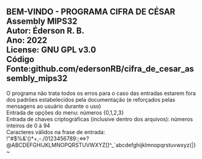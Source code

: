 BEM-VINDO - PROGRAMA CIFRA DE CÉSAR Assembly MIPS32<br>
Autor: Éderson R. B.<br>
Ano: 2022<br>
License: GNU GPL v3.0<br>
Código Fonte:github.com/edersonRB/cifra_de_cesar_assembly_mips32
---
O programa não trata todos os erros para o caso das entradas estarem
fora dos padrões estabelecidos pela documentação
(e reforçados pelas mensagens ao usuário durante o uso)<br>
Entrada de opções do menu: números {0,1,2,3}<br>
Entrada de chaves criptográficas (inclusive dentro dos arquivos): números inteiros de 0 à 94<br>
Caracteres válidos na frase de entrada:<br>
!"#$%&'()*+,-./0123456789:;<=>?@ABCDEFGHIJKLMNOPQRSTUVWXYZ[\]^_\`abcdefghijklmnopqrstuvwxyz{|}~
